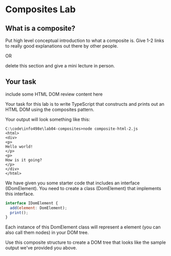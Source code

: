 # Composites Lab

## What is a composite?

Put high level conceptual introduction to what a composite is.
Give 1-2 links to really good explanations out there by other people.

OR

delete this section and give a mini lecture in person.

## Your task

include some HTML DOM review content here

Your task for this lab is to write TypeScript that constructs and prints out an HTML DOM using the composites pattern.

Your output will look something like this:

```
C:\code\info498e\lab04-composites>node composite-html-2.js
<html>
<div>
<p>
Hello world!
</p>
<p>
How is it going?
</p>
</div>
</html>

```

We have given you some starter code that includes an interface (IDomElement). You need to create a class (DomElement) that implements this interface.

```javascript
interface IDomElement {
  add(element: DomElement);
  print();
}
```

Each instance of this DomElement class will represent a element (you can also call them nodes) in your DOM tree.

Use this composite structure to create a DOM tree that looks like the sample output we've provided you above.
